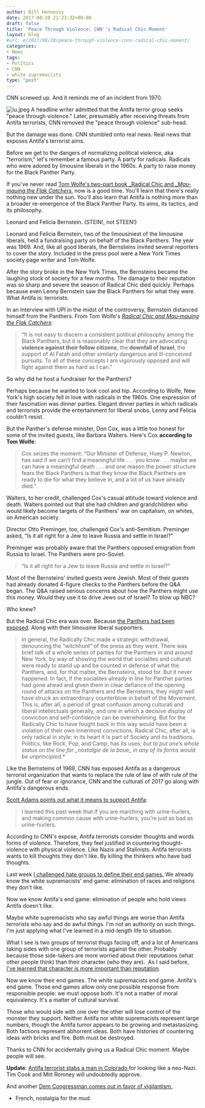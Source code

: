 ```yaml
---
author: Bill Hennessy
date: 2017-08-20 21:23:32+00:00
draft: false
title: 'Peace Through Violence: CNN''s Radical Chic Moment'
layout: blog
#url: e/2017/08/20/peace-through-violence-cnns-radical-chic-moment/
categories:
- News
tags:
- Politics
- CNN
- white supremacists
type: "post"
---
```


CNN screwed up. And it reminds me of an incident from 1970.

![iu.jpeg](https://hennessysview.com/wp-content/uploads/2017/08/iu.jpeg)
A headline writer admitted that the Antifa terror group seeks "peace through violence." Later, presumably after receiving threats from Antifa terrorists, CNN removed the "peace through violence" sub-head.

But the damage was done. CNN stumbled onto real news. Real news that exposes Antifa's terrorist aims.

Before we get to the dangers of normalizing political violence, aka "terrorism," let's remember a famous party. A party for radicals. Radicals who were adored by limousine liberals in the 1960s. A party to raise money for the Black Panther Party.

If you've never read [Tom Wolfe's two-part book ](https://read.amazon.com/kp/embed?asin=B003GFIVHK&preview=newtab&linkCode=kpe&ref_=cm_sw_r_kb_dp_NRFMzbBYDZ5FP)[_Radical Chic and _](https://read.amazon.com/kp/embed?asin=B003GFIVHK&preview=newtab&linkCode=kpe&ref_=cm_sw_r_kb_dp_NRFMzbBYDZ5FP)[_Mau-mauing the Flak Catchers_](https://read.amazon.com/kp/embed?asin=B003GFIVHK&preview=newtab&linkCode=kpe&ref_=cm_sw_r_kb_dp_NRFMzbBYDZ5FP), now is a good time. You'll learn that there's really nothing new under the sun. You'll also learn that Antifa is nothing more than a broader re-emergence of the Black Panther Party. Its aims, its tactics, and its philosophy.

Leonard and Felicia Bernstein. (STEIN!, not STEEN!)

Leonard and Felicia Bernstein, two of the limousiniest of the limousine liberals, held a fundraising party on behalf of the Black Panthers. The year was 1969. And, like all good liberals, the Bernsteins invited several reporters to cover the story. Included in the press pool were a New York Times society page writer and Tom Wolfe.

After the story broke in the New York Times, the Bernsteins became the laughing stock of society for a few months. The damage to their reputation was so sharp and severe the season of Radical Chic died quickly. Perhaps because even Lenny Bernstein saw the Black Panthers for what they were. What Antifa is: terrorists.

In an interview with UPI in the midst of the controversy, Bernstein distanced himself from the Panthers. From Tom Wolfe's _[Radical Chic and Mau-mauing the Flak Catchers](https://read.amazon.com/kp/embed?asin=B003GFIVHK&preview=newtab&linkCode=kpe&ref_=cm_sw_r_kb_dp_NRFMzbBYDZ5FP):_





> “It is not easy to discern a consistent political philosophy among the Black Panthers, but it is reasonably clear that they are advocating **violence against their fellow citizens**, the **downfall of Israel**, the support of Al Fatah and other similarly dangerous and ill-conceived pursuits. To all of these concepts I am vigorously opposed and will fight against them as hard as I can.”



So why did he host a fundraiser for the Panthers?

Perhaps because he wanted to look cool and hip. According to Wolfe, New York's high society fell in love with radicals in the 1960s. One expression of their fascination was dinner parties. Elegant dinner parties in which radicals and terrorists provide the entertainment for liberal snobs. Lenny and Felicia couldn't resist.

But the Panther's defense minister, Don Cox, was a little too honest for some of the invited guests, like Barbara Walters. Here's Cox **according to Tom Wolfe**:





> Cox seizes the moment: “Our Minister of Defense, Huey P. Newton, has said if we can’t find a meaningful life . . . you know . . . maybe we can have a meaningful death . . . and one reason the power structure fears the Black Panthers is that they know the Black Panthers are ready to die for what they believe in, and a lot of us have already died.”



Walters, to her credit, challenged Cox's casual attitude toward violence and death. Walters pointed out that she had children and grandchildren who would likely become targets of the Panthers' war on capitalism, on whites, on American society.

Director Otto Preminger, too, challenged Cox's anti-Semitism. Preminger asked, "Is it all right for a Jew to leave Russia and settle in Israel?"

Preminger was probably aware that the Panthers opposed emigration from Russia to Israel. The Panthers were pro-Soviet.





> “Is it all right for a Jew to leave Russia and settle in Israel?”



Most of the Bernsteins' invited guests were Jewish. Most of their guests had already donated 4-figure checks to the Panthers before the Q&A began. The Q&A raised serious concerns about how the Panthers might use this money. Would they use it to drive Jews out of Israel? To blow up NBC?

Who knew?

But the Radical Chic era was over. Because [the Panthers had been exposed](https://read.amazon.com/kp/embed?asin=B003GFIVHK&preview=newtab&linkCode=kpe&ref_=cm_sw_r_kb_dp_NRFMzbBYDZ5FP). Along with their limousine liberal supporters.





> In general, the Radically Chic made a strategic withdrawal, denouncing the “witchhunt” of the press as they went. There was brief talk of a whole series of parties for the Panthers in and around New York, by way of showing the world that socialites and culturati were ready to stand up and be counted in defense of what the Panthers, and, for that matter, the Bernsteins, stood for. But it never happened. In fact, if the socialites already in line for Panther parties had gone ahead and given them in clear defiance of the opening round of attacks on the Panthers and the Bernsteins, they might well have struck an extraordinary counterblow in behalf of the Movement. This is, after all, a period of great confusion among culturati and liberal intellectuals generally, and one in which a decisive display of conviction and self-confidence can be overwhelming. But for the Radically Chic to have fought back in this way would have been a violation of their own innermost convictions. Radical Chic, after all, is only radical in style; in its heart it is part of Society and its traditions. Politics, like Rock, Pop, and Camp, has its uses; **but to put one’s whole status on the line for _nostalgie de la boue*_ in any of its forms would be unprincipled.**



Like the Bernsteins of 1969, CNN has exposed Antifa as a dangerous terrorist organization that wants to replace the rule of law of with rule of the jungle. Out of fear or ignorance, CNN and the culturati of 2017 go along with Antifa's dangerous ends.

[Scott Adams points out what it means to support Antifa](https://blog.dilbert.com/post/164413430711/checking-my-six-month-prediction-did-it-age):





> I learned this past week that if you are marching with urine-hurlers, and making common cause with urine-hurlers, you’re just as bad as urine-hurlers.



According to CNN's expose, Antifa terrorists consider thoughts and words forms of violence. Therefore, they feel justified in countering thought-violence with physical violence. Like Nazis and Stalinists. Antifa terrorists wants to kill thoughts they don't like. By killing the thinkers who have bad thoughts.

Last week [I challenged hate groups to define their end games.](https://hennessysview.com/2017/08/13/what-was-good-about-charlottesville/) We already know the white supremacists' end game: elimination of races and religions they don't like.

Now we know Antifa's end game: elimination of people who hold views Antifa doesn't like.

Maybe white supremacists who say awful things are worse than Antifa terrorists who say and do awful things. I'm not an authority on such things. I'm just applying what I've learned in a mid-length life to situation.

What I see is two groups of terrorist thugs facing off, and a lot of Americans taking sides with one group of terrorists against the other. Probably because those side-takers are more worried about their reputations (what other people think) than their character (who they are).  As I said before, [I've learned that character is more important than reputation](https://hennessysview.com/2017/08/17/what-is-character/).

Now we know their end games. The white supremacists end game. Antifa's end game. Those end games allow only one possible response from responsible people: we must oppose both. It's not a matter of moral equivalency. It's a matter of cultural survival.

Those who would side with one over the other will lose control of the monster they support. Neither Antifa nor white supremacists represent large numbers, though the Antifa tumor appears to be growing and metastasizing. Both factions represent abhorrent ideas. Both have histories of countering ideas with bricks and fire. Both must be destroyed.

Thanks to CNN for accidentally giving us a Radical Chic moment. Maybe people will see.



**Update**: [Antifa terrorist stabs a man in Colorado ](https://www.breitbart.com/big-government/2017/08/20/stabbing-victim-claims-short-haircut-meant-attacker-believed-neo-nazi/amp/)for looking like a neo-Nazi. Tim Cook and Mitt Romney will undoubtedly approve.



And another [Dem Congressman comes out in favor of vigilantism. ](https://www.breitbart.com/video/2017/08/20/dem-rep-steve-cohen/amp/)






  * French, nostalgia for the mud.

